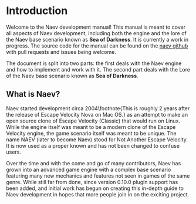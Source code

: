 # Introduction

Welcome to the Naev development manual! This manual is meant to cover all aspects of Naev development, including both the engine and the lore of the Naev base scenario known as **Sea of Darkness**. It is currently a work in progress. The source code for the manual can be found on the [naev github](https://github.com/naev/naev/tree/main/docs/manual) with pull requests and issues being welcome.

The document is split into two parts: the first deals with the Naev engine and how to implement and work with it. The second part deals with the Lore of the Naev base scenario known as **Sea of Darkness**.


## What is Naev?

Naev started development circa 2004\footnote{This is roughly 2 years after the release of Escape Velocity Nova on Mac OS.} as an attempt to make an open source clone of Escape Velocity (Classic) that would run on Linux. While the engine itself was meant to be a modern clone of the Escape Velocity engine, the game scenario itself was meant to be unique. The name NAEV (later to become Naev) stood for Not Another Escape Velocity. It is now used as a proper known and has not been changed to confuse users.

Over the time and with the come and go of many contributors, Naev has grown into an advanced game engine with a complex base scenario featuring many new mechanics and features not seen in games of the same genre. While still far from done, since version 0.10.0 plugin support has been added, and initial work has begun on creating this in-depth guide to Naev development in hopes that more people join in on the exciting project.
